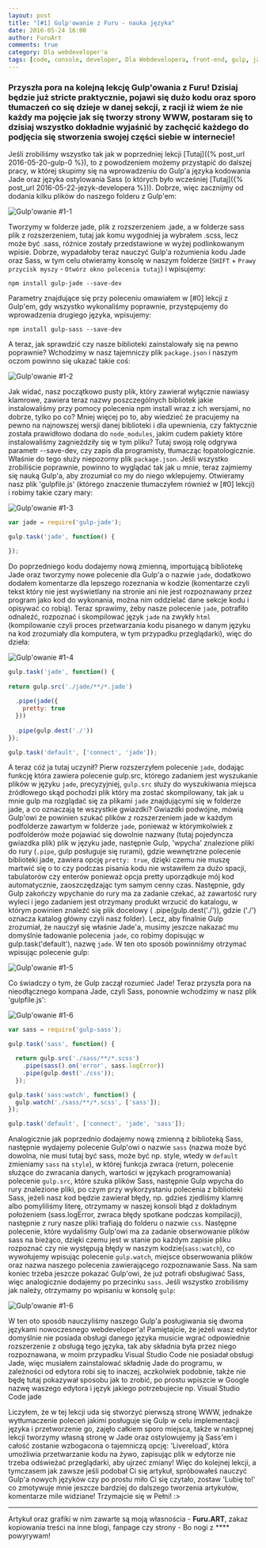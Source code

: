 ```yaml
---
layout: post
title: "[#1] Gulp'owanie z Furu - nauka języka"
date: 2016-05-24 16:00
author: FuruArt
comments: true
category: Dla webdeveloper'a
tags: [code, console, developer, Dla Webdevelopera, front-end, gulp, jade, javascript, konsola, node, npm, pipes, sass, web, webdeveloper]
---
```

### Przyszła pora na kolejną lekcję Gulp'owania z Furu! Dzisiaj będzie już stricte praktycznie, pojawi się dużo kodu oraz sporo tłumaczeń co się dzieje w danej sekcji, z racji iż wiem że nie każdy ma pojęcie jak się tworzy strony WWW, postaram się to dzisiaj wszystko dokładnie wyjaśnić by zachęcić każdego do podjęcia się stworzenia swojej części siebie w internecie!

<!--more-->

Jeśli zrobiliśmy wszystko tak jak w poprzedniej lekcji [Tutaj]({% post_url 2016-05-20-gulp-0 %}), to z powodzeniem możemy przystąpić do dalszej pracy, w której skupimy się na wprowadzeniu do Gulp'a języka kodowania Jade oraz języka ostylowania Sass (o których było wcześniej [Tutaj]({% post_url 2016-05-22-jezyk-developera %})). Dobrze, więc zacznijmy od dodania kilku plików do naszego folderu z Gulp'em:

![Gulp'owanie #1-1](https://blogwpelni.files.wordpress.com/2016/05/screen-gulp-7.png)

Tworzymy w folderze jade, plik z rozszerzeniem .jade, a w folderze sass plik z rozszerzeniem, tutaj jak komu wygodniej ja wybrałem .scss, lecz może być .sass, różnice zostały przedstawione w wyżej podlinkowanym wpisie. Dobrze, wypadałoby teraz nauczyć Gulp'a rozumienia kodu Jade oraz Sass, w tym celu otwieramy konsolę w naszym folderze (`SHIFT` + `Prawy przycisk myszy` - `Otwórz okno polecenia tutaj`) i wpisujemy:

`npm install gulp-jade --save-dev`

Parametry znajdujące się przy poleceniu omawiałem w [#0] lekcji z Gulp'em, gdy wszystko wykonaliśmy poprawnie, przystępujemy do wprowadzenia drugiego języka, wpisujemy:

`npm install gulp-sass --save-dev`

A teraz, jak sprawdzić czy nasze biblioteki zainstalowały się na pewno poprawnie? Wchodzimy w nasz tajemniczy plik `package.json` i naszym oczom powinno się ukazać takie coś:

![Gulp'owanie #1-2](https://blogwpelni.files.wordpress.com/2016/05/screen-gulp-8.png)

Jak widać, nasz początkowo pusty plik, który zawierał wyłącznie nawiasy klamrowe, zawiera teraz nazwy poszczególnych bibliotek jakie instalowaliśmy przy pomocy polecenia npm install wraz z ich wersjami, no dobrze, tylko po co? Mniej więcej po to, aby wiedzieć że pracujemy na pewno na najnowszej wersji danej biblioteki i dla upewnienia, czy faktycznie została prawidłowo dodana do `node_modules`, jakim cudem pakiety które instalowaliśmy zagnieździły się w tym pliku? Tutaj swoją rolę odgrywa parametr --save-dev, czy zapis dla programisty, tłumacząc łopatologicznie. Właśnie do tego służy niepozorny plik `package.json`. Jeśli wszystko zrobiliście poprawnie, powinno to wyglądać tak jak u mnie, teraz zajmiemy się nauką Gulp'a, aby zrozumiał co my do niego wklepujemy. Otwieramy nasz plik 'gulpfile.js' (którego znaczenie tłumaczyłem również w [#0] lekcji) i robimy takie czary mary:

![Gulp'owanie #1-3](https://blogwpelni.files.wordpress.com/2016/05/screen-gulp-9.png)

```javascript
var jade = require('gulp-jade');

gulp.task('jade', function() {

});
```

Do poprzedniego kodu dodajemy nową zmienną, importującą bibliotekę Jade oraz tworzymy nowe polecenie dla Gulp'a o nazwie `jade`, dodatkowo dodałem komentarze dla lepszego rozeznania w kodzie (komentarze czyli tekst który nie jest wyświetlany na stronie ani nie jest rozpoznawany przez program jako kod do wykonania, można nim oddzielać dane sekcje kodu i opisywać co robią). Teraz sprawimy, żeby nasze polecenie `jade`, potrafiło odnaleźć, rozpoznać i skompilować język `jade` na zwykły `html` (kompilowanie czyli proces przetwarzania kodu pisanego w danym języku na kod zrozumiały dla komputera, w tym przypadku przeglądarki), więc do dzieła:

![Gulp'owanie #1-4](https://blogwpelni.files.wordpress.com/2016/05/screen-gulp-101.png)

```javascript
gulp.task('jade', function() {
    
return gulp.src('./jade/**/*.jade')
        
  .pipe(jade({
    pretty: true
  }))
        
  .pipe(gulp.dest('./'))
});

gulp.task('default', ['connect', 'jade']);
```

A teraz cóż ja tutaj uczynił? Pierw rozszerzyłem polecenie `jade`, dodając funkcję która zawiera polecenie gulp.src, którego zadaniem jest wyszukanie plików w języku `jade`, precyzyjniej, `gulp.src` służy do wyszukiwania miejsca źródłowego skąd pochodzi plik który ma zostać skompilowany, tak jak u mnie gulp ma rozglądać się za plikami `jade` znajdującymi się w folderze jade, a co oznaczają te wszystkie gwiazdki? Gwiazdki podwójne, mówią Gulp'owi że powinien szukać plików z rozszerzeniem jade w każdym podfolderze zawartym w folderze `jade`, ponieważ w którymkolwiek z podfolderów może pojawiać się dowolnie nazwany (tutaj pojedyncza gwiazdka plik) plik w języku jade, następnie Gulp, 'wpycha' znalezione pliki do rury (`.pipe`, gulp posługuje się rurami), gdzie wewnętrzne polecenie biblioteki jade, zawiera opcję `pretty: true`, dzięki czemu nie muszę martwić się o to czy podczas pisania kodu nie wstawiłem za dużo spacji, tabulatorów czy enterów ponieważ opcja pretty uporządkuje mój kod automatycznie, zaoszczędzając tym samym cenny czas. Następnie, gdy Gulp zakończy wpychanie do rury ma za zadanie czekać, aż zawartość rury wyleci i jego zadaniem jest otrzymany produkt wrzucić do katalogu, w którym powinien znaleźć się plik docelowy ( .pipe(gulp.dest('./')), gdzie ('./') oznacza katalog główny czyli nasz folder). Lecz, aby finalnie Gulp zrozumiał, że nauczył się właśnie Jade'a, musimy jeszcze nakazać mu domyślnie ładowanie polecenia `jade`, co robimy dopisując w gulp.task('default'), nazwę `jade`. W ten oto sposób powinniśmy otrzymać wpisując polecenie gulp:

![Gulp'owanie #1-5](https://blogwpelni.files.wordpress.com/2016/05/screen-gulp-11.png)

Co świadczy o tym, że Gulp zaczął rozumieć Jade! Teraz przyszła pora na nieodłącznego kompana Jade, czyli Sass, ponownie wchodzimy w nasz plik 'gulpfile.js':

![Gulp'owanie #1-6](https://blogwpelni.files.wordpress.com/2016/05/screen-gulp-121.png)

```javascript
var sass = require('gulp-sass');

gulp.task('sass', function() {

  return gulp.src('./sass/**/*.scss')
    .pipe(sass().on('error', sass.logError))
    .pipe(gulp.dest('./css'));
  });

gulp.task('sass:watch', function() {
  gulp.watch('./sass/**/*.scss', ['sass']);
});

gulp.task('default', ['connect', 'jade', 'sass']);
```

Analogicznie jak poprzednio dodajemy nową zmienną z biblioteką Sass, następnie wydajemy polecenie Gulp'owi o nazwie `sass` (nazwa może być dowolna, nie musi tutaj być sass, może być np. style, wtedy w `default` zmieniamy `sass` na `style`), w której funkcja zwraca (return, polecenie służące do zwracania danych, wartości w językach programowania) polecenie `gulp.src`, które szuka plików Sass, następnie Gulp wpycha do rury znalezione pliki, po czym przy wykorzystaniu polecenia z biblioteki Sass, jeżeli nasz kod będzie zawierał błędy, np. gdzieś zjedliśmy klamrę albo pomyliliśmy literę, otrzymamy w naszej konsoli błąd z dokładnym położeniem (sass.logError, zwraca błędy spotkane podczas kompilacji), następnie z rury nasze pliki trafiają do folderu o nazwie `css`. Następne polecenie, które wydaliśmy Gulp'owi ma za zadanie obserwowanie plików sass na bieżąco, dzięki czemu jest w stanie po każdym zapisie pliku rozpoznać czy nie występują błędy w naszym kodzie(`sass:watch`), co wywołujemy wpisując polecenie `gulp.watch`, miejsce obserwowania plików oraz nazwa naszego polecenia zawierającego rozpoznawanie Sass. Na sam koniec trzeba jeszcze pokazać Gulp'owi, że już potrafi obsługiwać Sass, więc analogicznie dodajemy po przecinku `sass`. Jeśli wszystko zrobiliśmy jak należy, otrzymamy po wpisaniu w konsolę `gulp`:

![Gulp'owanie #1-6](https://blogwpelni.files.wordpress.com/2016/05/screen-gulp-13.png)

W ten oto sposób nauczyliśmy naszego Gulp'a posługiwania się dwoma językami nowoczesnego webdeveloper'a! Pamiętajcie, że jeżeli wasz edytor domyślnie nie posiada obsługi danego języka musicie wgrać odpowiednie rozszerzenie z obsługą tego języka, tak aby składnia była przez niego rozpoznawana, w moim przypadku Visual Studio Code nie posiadał obsługi Jade, więc musiałem zainstalować składnię Jade do programu, w zależności od edytora robi się to inaczej, aczkolwiek podobnie, także nie będę tutaj pokazywał sposobu jak to zrobić, po prostu wpiszcie w Google nazwę waszego edytora i język jakiego potrzebujecie np. Visual Studio Code jade

Liczyłem, że w tej lekcji uda się stworzyć pierwszą stronę WWW, jednakże wytłumaczenie poleceń jakimi posługuje się Gulp w celu implementacji języka i przetworzenie go, zajęło całkiem sporo miejsca, także w następnej lekcji tworzymy własną stronę w Jade oraz ostylowujemy ją Sass'em i całość zostanie wzbogacona o tajemniczą opcję: 'Livereload', która umożliwia przetwarzanie kodu na żywo, zapisując plik w edytorze nie trzeba odświeżać przeglądarki, aby ujrzeć zmiany! Więc do kolejnej lekcji, a tymczasem jak zawsze jeśli podobał Ci się artykuł, spróbowałeś nauczyć Gulp'a nowych języków czy po prostu miło Ci się czytało, zostaw 'Lubię to!' co zmotywuje mnie jeszcze bardziej do dalszego tworzenia artykułów, komentarze mile widziane! Trzymajcie się w Pełni! :>

---

Artykuł oraz grafiki w nim zawarte są moją własnościa - **Furu.ART**, zakaz kopiowania treści na inne blogi, fanpage czy strony - Bo nogi z **** powyrywam!
